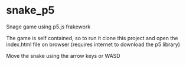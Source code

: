 # snake_p5
Snage game using p5.js frakework

The game is self contained, so to run it clone this project and open the index.html file on browser (requires internet to download the p5 library)


Move the snake using the arrow keys or WASD
